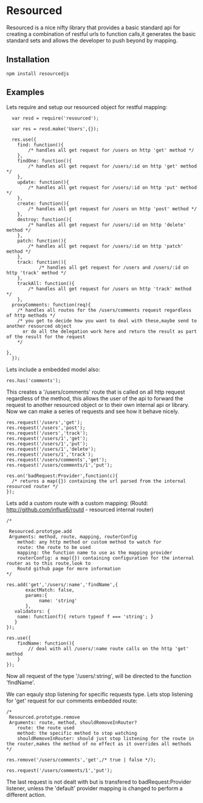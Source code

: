 # Resourced
  Resourced is a nice nifty library that provides a basic standard api for creating a combination of restful urls
  to function calls,it generates the basic standard sets and allows the developer to push beyond by mapping.

## Installation

	npm install resourcedjs

## Examples

Lets require and setup our resourced object for restful mapping:


 	  var resd = require('resourced');

   	  var res = resd.make('Users',{});

   	  res.use({
  		find: function(){
  			/* handles all get request for /users on http 'get' method */
  		},
  		findOne: function(){
  			/* handles all get request for /users/:id on http 'get' method */
  		},
  		update: function(){
  			/* handles all get request for /users/:id on http 'put' method */
  		},
  		create: function(){
  			/* handles all get request for /users on http 'post' method */
  		},
  		destroy: function(){
  			/* handles all get request for /users/:id on http 'delete' method */
  		},
  		patch: function(){
  			/* handles all get request for /users/:id on http 'patch' method */
  		},
  		track: function(){
	    		/* handles all get request for /users and /users/:id on http 'track' method */
		},
  		trackAll: function(){
	   		/* handles all get request for /users on http 'track' method */
		},
      proxyComments: function(req){
        /* handles all routes for the /users/comments request regardless of http methods */
        /* you get to decide how you want to deal with these,maybe send to another resourced object
          or do all the delegation work here and return the result as part of the result for the request
        */

    },
   	  });



Lets include a embedded model also:


 	res.has('comments');


This creates a '/users/comments' route that is called on all http request regardless of the method, this allows the
user of the api to forward the request to another resourced object or to their own internal api or library.
Now we can make a series of requests and see how it behave nicely.


    res.request('/users','get');
    res.request('/users','post');
    res.request('/users','track');
    res.request('/users/1','get');
    res.request('/users/1','put');
    res.request('/users/1','delete');
    res.request('/users/1','track');
    res.request('/users/comments','get');
    res.request('/users/comments/1','put');

    res.on('badRequest:Provider',function(c){
      /* returns a map({}) containing the url parsed from the internal resourced router */
    });



Lets add a custom route with a custom mapping: (Routd: http://github.com/influx6/routd - resourced internal router)



    /*

     Resourced.prototype.add
     Arguments: method, route, mapping, routerConfig
     	method: any http method or custom method to watch for
     	route: the route to be used
     	mapping: the function name to use as the mapping provider
     	routerConfig: a map({}) containing configuration for the internal router as to this route,look to
     	Routd github page for more information
    */

    res.add('get','/users/:name','findName',{
    	   exactMatch: false,
    	   params:{
    	        name: 'string'
    	   },
   	   validators: {
   	   	name: function(f){ return typeof f === 'string'; }
   	   }
    });

    res.use({
     	findName: function(){
    		// deal with all /users/:name route calls on the http 'get' method
     	}
    });




Now all request of the type '/users/:string', will be directed to the function 'findName'.

We can eqauly stop listening for specific requests type. Lets stop listening for 'get' request
for our comments embedded route:


    /*
     Resourced.prototype.remove
     Arguments: route, method, shouldRemoveInRouter?
     	route: the route used
     	method: the specific method to stop watching
     	shouldRemoveInRouter: should just stop listening for the route in the router,makes the method of no effect as it overrides all methods
    */

    res.remove('/users/comments','get',/* true | false */);

    res.request('/users/comments/1','put');

The last request is not dealt with but is transfered to badRequest:Provider listener, unless the 'default' provider mapping is changed to perform a different action.
